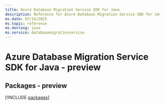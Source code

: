 ```yaml
---
title: Azure Database Migration Service SDK for Java
description: Reference for Azure Database Migration Service SDK for Java
ms.date: 07/14/2025
ms.topic: reference
ms.devlang: java
ms.service: databasemigrationservice
---
```

# Azure Database Migration Service SDK for Java - preview
## Packages - preview
[!INCLUDE [packages](database-migration-service-index.md)]